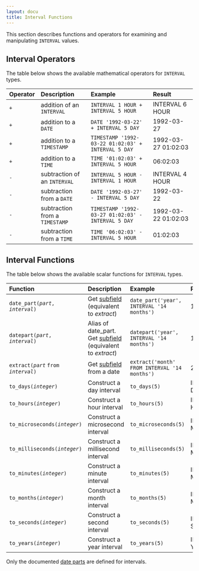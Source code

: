 ```yaml
---
layout: docu
title: Interval Functions
---
```

This section describes functions and operators for examining and manipulating `INTERVAL` values.

## Interval Operators

The table below shows the available mathematical operators for `INTERVAL` types.

| Operator | Description | Example | Result |
|:---|:---|:---|:---|
| `+` | addition of an `INTERVAL` | `INTERVAL 1 HOUR + INTERVAL 5 HOUR` | INTERVAL 6 HOUR |
| `+` | addition to a `DATE` | `DATE '1992-03-22' + INTERVAL 5 DAY` | 1992-03-27 |
| `+` | addition to a `TIMESTAMP` | `TIMESTAMP '1992-03-22 01:02:03' + INTERVAL 5 DAY` | 1992-03-27 01:02:03 |
| `+` | addition to a `TIME` | `TIME '01:02:03' + INTERVAL 5 HOUR` | 06:02:03 |
| `-` | subtraction of an `INTERVAL` | `INTERVAL 5 HOUR - INTERVAL 1 HOUR` | INTERVAL 4 HOUR |
| `-` | subtraction from a `DATE` | `DATE '1992-03-27' - INTERVAL 5 DAY` | 1992-03-22 |
| `-` | subtraction from a `TIMESTAMP` | `TIMESTAMP '1992-03-27 01:02:03' - INTERVAL 5 DAY` | 1992-03-22 01:02:03 |
| `-` | subtraction from a `TIME` | `TIME '06:02:03' - INTERVAL 5 HOUR` | 01:02:03 |

## Interval Functions

The table below shows the available scalar functions for `INTERVAL` types.

| Function | Description | Example | Result |
|:---|:---|:---|:---|
| `date_part(`*`part`*`, `*`interval`*`)` | Get [subfield](../../sql/functions/datepart) (equivalent to *extract*) | `date_part('year', INTERVAL '14 months')` | 1 |
| `datepart(`*`part`*`, `*`interval`*`)` | Alias of date_part. Get [subfield](../../sql/functions/datepart) (equivalent to *extract*) | `datepart('year', INTERVAL '14 months')` | 1 |
| `extract(`*`part`* `from` *`interval`*`)` | Get [subfield](../../sql/functions/datepart) from a date | `extract('month' FROM INTERVAL '14 months')` | 2 |
| `to_days(`*`integer`*`)` | Construct a day interval | `to_days(5)` | INTERVAL 5 DAY |
| `to_hours(`*`integer`*`)` | Construct a hour interval | `to_hours(5)` | INTERVAL 5 HOUR |
| `to_microseconds(`*`integer`*`)` | Construct a microsecond interval | `to_microseconds(5)` | INTERVAL 5 MICROSECOND |
| `to_milliseconds(`*`integer`*`)` | Construct a millisecond interval | `to_milliseconds(5)` | INTERVAL 5 MILLISECOND |
| `to_minutes(`*`integer`*`)` | Construct a minute interval | `to_minutes(5)` | INTERVAL 5 MINUTE |
| `to_months(`*`integer`*`)` | Construct a month interval | `to_months(5)` | INTERVAL 5 MONTH |
| `to_seconds(`*`integer`*`)` | Construct a second interval | `to_seconds(5)` | INTERVAL 5 SECOND |
| `to_years(`*`integer`*`)` | Construct a year interval | `to_years(5)` | INTERVAL 5 YEAR |

Only the documented [date parts](../../sql/functions/datepart) are defined for intervals.
